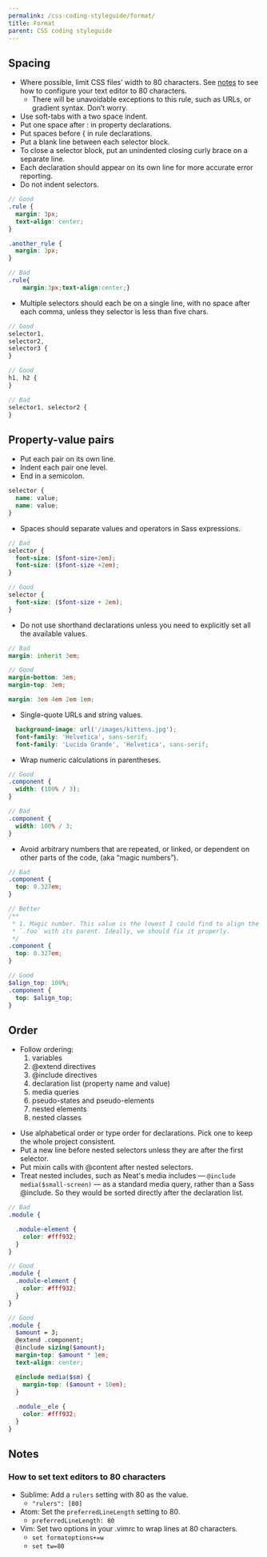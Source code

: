 ```yaml
---
permalink: /css-coding-styleguide/format/
title: Format
parent: CSS coding styleguide
---
```


## Spacing
- Where possible, limit CSS files’ width to 80 characters. See [notes](#format_notes) to see how to configure your text editor to 80 characters.
  - There will be unavoidable exceptions to this rule, such as URLs, or gradient syntax. Don’t worry.
- Use soft-tabs with a two space indent.
- Put one space after : in property declarations.
- Put spaces before { in rule declarations.
- Put a blank line between each selector block.
- To close a selector block, put an unindented closing curly brace on a separate line.
- Each declaration should appear on its own line for more accurate error reporting.
- Do not indent selectors.

```scss
// Good
.rule {
  margin: 3px;
  text-align: center;
}

.another_rule {
  margin: 3px;
}

// Bad
.rule{
    margin:3px;text-align:center;}
```

- Multiple selectors should each be on a single line, with no space after each comma, unless they selector is less than five chars.

```scss
// Good
selector1,
selector2,
selector3 {
}

// Good
h1, h2 {
}

// Bad
selector1, selector2 {
}
```

## Property-value pairs
- Put each pair on its own line.
- Indent each pair one level.
- End in a semicolon.

```scss
selector {
  name: value;
  name: value;
}
```

- Spaces should separate values and operators in Sass expressions.

```scss
// Bad
selector {
  font-size: ($font-size+2em);
  font-size: ($font-size +2em);
}

// Good
selector {
  font-size: ($font-size + 2em);
}

```

- Do not use shorthand declarations unless you need to explicitly set all the available values.

```scss
// Bad
margin: inherit 3em;

// Good
margin-bottom: 3em;
margin-top: 3em;

margin: 3em 4em 2em 1em;
```

- Single-quote URLs and string values.

```scss
  background-image: url('/images/kittens.jpg');
  font-family: 'Helvetica', sans-serif;
  font-family: 'Lucida Grande', 'Helvetica', sans-serif;
```

- Wrap numeric calculations in parentheses.

```scss
// Good
.component {
  width: (100% / 3);
}

// Bad
.component {
  width: 100% / 3;
}
```

- Avoid arbitrary numbers that are repeated, or linked, or dependent on other parts of the code, (aka “magic numbers”).

```scss
// Bad
.component {
  top: 0.327em;
}

// Better
/**
 * 1. Magic number. This value is the lowest I could find to align the top of
 * `.foo` with its parent. Ideally, we should fix it properly.
 */
.component {
  top: 0.327em;
}

// Good
$align_top: 100%;
.component {
  top: $align_top;
}
```

## Order
* Follow ordering:
  1. variables
  2. @extend directives
  3. @include directives
  4. declaration list (property name and value)
  5. media queries
  6. pseudo-states and pseudo-elements
  7. nested elements
  8. nested classes

- Use alphabetical order or type order for declarations. Pick one to keep the whole project consistent.
- Put a new line before nested selectors unless they are after the first selector.
- Put mixin calls with @content after nested selectors.
- Treat nested includes, such as Neat's media includes — `@include media($small-screen)` — as a standard media query, rather than a Sass @include. So they would be sorted directly after the declaration list.

```scss
// Bad
.module {

  .module-element {
    color: #fff932;
  }
}

// Good
.module {
  .module-element {
    color: #fff932;
  }
}

// Good
.module {
  $amount = 3;
  @extend .component;
  @include sizing($amount);
  margin-top: $amount * 1em;
  text-align: center;

  @include media($sm) {
    margin-top: ($amount + 10em);
  }
  
  .module__ele {
    color: #fff932;
  }
}
```

<a id="format_notes"></a>

## Notes
### How to set text editors to 80 characters
- Sublime: Add a `rulers` setting with 80 as the value.
  - ```"rulers": [80]```
- Atom: Set the `preferredLineLength` setting to 80.
  - `preferredLineLength: 80`
- Vim: Set two options in your .vimrc to wrap lines at 80 characters.
  - ```set formatoptions+=w```
  - ```set tw=80```
